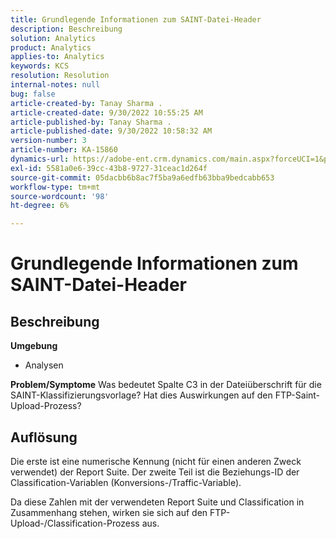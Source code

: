 ```yaml
---
title: Grundlegende Informationen zum SAINT-Datei-Header
description: Beschreibung
solution: Analytics
product: Analytics
applies-to: Analytics
keywords: KCS
resolution: Resolution
internal-notes: null
bug: false
article-created-by: Tanay Sharma .
article-created-date: 9/30/2022 10:55:25 AM
article-published-by: Tanay Sharma .
article-published-date: 9/30/2022 10:58:32 AM
version-number: 3
article-number: KA-15860
dynamics-url: https://adobe-ent.crm.dynamics.com/main.aspx?forceUCI=1&pagetype=entityrecord&etn=knowledgearticle&id=bbc6275e-ae40-ed11-9db1-0022480868ff
exl-id: 5581a0e6-39cc-43b8-9727-31ceac1d264f
source-git-commit: 05dacbb6b8ac7f5ba9a6edfb63bba9bedcabb653
workflow-type: tm+mt
source-wordcount: '98'
ht-degree: 6%

---
```


# Grundlegende Informationen zum SAINT-Datei-Header

## Beschreibung

<b>Umgebung</b>
- Analysen



<b>Problem/Symptome</b>
Was bedeutet Spalte C3 in der Dateiüberschrift für die SAINT-Klassifizierungsvorlage? Hat dies Auswirkungen auf den FTP-Saint-Upload-Prozess?


## Auflösung


Die erste ist eine numerische Kennung (nicht für einen anderen Zweck verwendet) der Report Suite. Der zweite Teil ist die Beziehungs-ID der Classification-Variablen (Konversions-/Traffic-Variable).

Da diese Zahlen mit der verwendeten Report Suite und Classification in Zusammenhang stehen, wirken sie sich auf den FTP-Upload-/Classification-Prozess aus.
